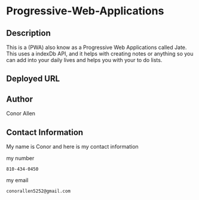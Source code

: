 # Progressive-Web-Applications


## Description

This is a (PWA) also know as a Progressive Web Applications called Jate. This uses a indexDb API, and it helps with creating notes or anything so you can add into your daily lives and helps you with your to do lists.

## Deployed URL

## Author
Conor Allen

## Contact Information
My name is Conor and here is my contact information

my number 
<pre><code>810-434-0450</pre></code>
my email 
<pre><code>conorallen5252@gmail.com</pre></code>

